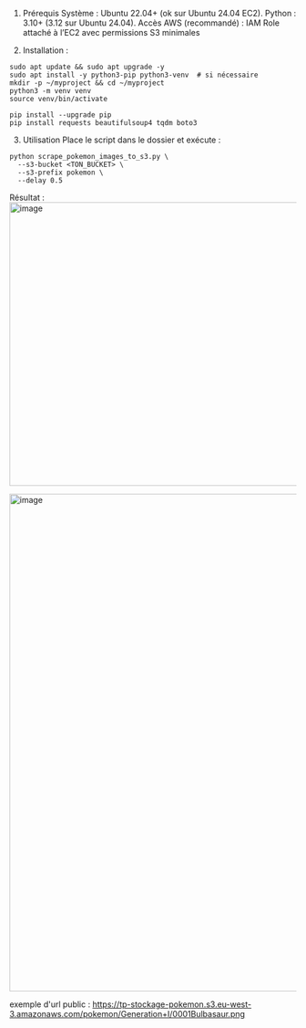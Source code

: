 1) Prérequis
Système : Ubuntu 22.04+ (ok sur Ubuntu 24.04 EC2).
Python : 3.10+ (3.12 sur Ubuntu 24.04).
Accès AWS (recommandé) : IAM Role attaché à l’EC2 avec permissions S3 minimales

2) Installation :
```
sudo apt update && sudo apt upgrade -y
sudo apt install -y python3-pip python3-venv  # si nécessaire
mkdir -p ~/myproject && cd ~/myproject
python3 -m venv venv
source venv/bin/activate

pip install --upgrade pip
pip install requests beautifulsoup4 tqdm boto3
```
3) Utilisation
Place le script dans le dossier et exécute :
```
python scrape_pokemon_images_to_s3.py \
  --s3-bucket <TON_BUCKET> \
  --s3-prefix pokemon \
  --delay 0.5
  ```


  Résultat : 
  <img width="1247" height="497" alt="image" src="https://github.com/user-attachments/assets/014fa86f-65e8-4f54-87a8-9b4af3e26b3c" />

  <img width="1915" height="872" alt="image" src="https://github.com/user-attachments/assets/334f8ada-83eb-42d7-9793-7d384390f355" />

  exemple d'url public :
  https://tp-stockage-pokemon.s3.eu-west-3.amazonaws.com/pokemon/Generation+I/0001Bulbasaur.png

  


  


  

